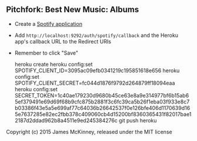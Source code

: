 ## Pitchfork: Best New Music: Albums

* Create a [Spotify application](https://developer.spotify.com/my-applications/#!/applications)
* Add `http://localhost:9292/auth/spotify/callback` and the Heroku app's callback URL to the Redirect URIs
* Remember to click "Save"

    heroku create
    heroku config:set SPOTIFY_CLIENT_ID=3095ac09efb0341219c195851618e656
    heroku config:set SPOTIFY_CLIENT_SECRET=fc044d1876f9792d264879ff18094eaa
    heroku config:set SECRET_TOKEN=1c40ae179230d9680b45ce63e8a9e314977bf6b15ab65ef379491e69d69f68b9cfc875b2881f3c6fc39ca5b26f1eba03f933e8c7b03386f43e5a5e699af77c64036b26642537f0e126bfe406d1170639d165e7637285e82ec2fbb378c409060cb4d15200bf8360365431f82017bae12187d2ddad962b8a4511e9ed245384276c
    git push heroku

Copyright (c) 2015 James McKinney, released under the MIT license
